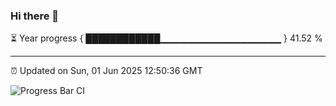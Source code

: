 ### Hi there 👋

⏳ Year progress { ████████████▁▁▁▁▁▁▁▁▁▁▁▁▁▁▁▁▁▁ } 41.52 %

---

⏰ Updated on Sun, 01 Jun 2025 12:50:36 GMT

![Progress Bar CI](https://github.com/DhruviPatel157/GitHub-Actions-Demo/workflows/Progress%20Bar%20CI/badge.svg)
